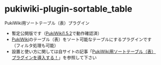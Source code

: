 # pukiwiki-plugin-sortable_table

PukiWiki用ソートテーブル（表）プラグイン

- 暫定公開版です（[PukiWiki1.5.2](https://pukiwiki.osdn.jp/?PukiWiki/Download/1.5.2)で動作確認済）
- [PukiWiki](https://ja.wikipedia.org/wiki/PukiWiki)のテーブル（表）をソート可能なテーブルにするプラグインです（フィルタ処理も可能）
- 設置と使い方に関しては自サイトの記事「[PukiWiki用ソートテーブル（表）プラグインを導入する！](https://dajya-ranger.com/pukiwiki/sortable-table-plugin/)」を参照して下さい
